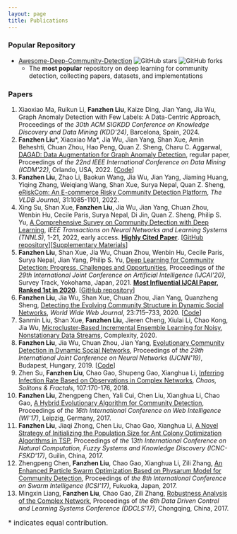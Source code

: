 ```yaml
---
layout: page
title: Publications
---
```


### Popular Repository
* [Awesome-Deep-Community-Detection](https://github.com/FanzhenLiu/Awesome-Deep-Community-Detection) ![GitHub stars](https://img.shields.io/github/stars/FanzhenLiu/awesome-deep-community-detection?color=yellow&label=Stars) ![GitHub forks](https://img.shields.io/github/forks/FanzhenLiu/awesome-deep-community-detection?color=blue&label=Forks) 
  - The **most popular** repository on deep learning for community detection, collecting papers, datasets, and implementations

### Papers
1. Xiaoxiao Ma, Ruikun Li, **Fanzhen Liu**, Kaize Ding, Jian Yang, Jia Wu, Graph Anomaly Detection with Few Labels: A Data-Centric Approach, Proceedings of *the 30th ACM SIGKDD Conference on Knowledge Discovery and Data Mining (KDD'24)*, Barcelona, Spain, 2024.
1. **Fanzhen Liu**\*, Xiaoxiao Ma\*, Jia Wu, Jian Yang, Shan Xue, Amin Beheshti, Chuan Zhou, Hao Peng, Quan Z. Sheng, Charu C. Aggarwal, [DAGAD: Data Augmentation for Graph Anomaly Detection](https://arxiv.org/pdf/2210.09766.pdf), regular paper, Proceedings of *the 22nd IEEE International Conference
on Data Mining (ICDM'22)*, Orlando, USA, 2022. [[Code](https://github.com/FanzhenLiu/DAGAD)]
2. **Fanzhen Liu**, Zhao Li, Baokun Wang, Jia Wu, Jian Yang, Jiaming Huang, Yiqing Zhang, Weiqiang Wang, Shan Xue, Surya Nepal, Quan Z. Sheng, [eRiskCom: An E-commerce Risky Community Detection Platform](https://doi.org/10.1007/s00778-021-00723-z), *The VLDB Journal*, 31:1085-1101, 2022.
3. Xing Su, Shan Xue, **Fanzhen Liu**, Jia Wu, Jian Yang, Chuan Zhou, Wenbin Hu, Cecile Paris, Surya Nepal, Di Jin, Quan Z. Sheng, Philip S. Yu, [A Comprehensive Survey on Community Detection with Deep Learning](https://ieeexplore.ieee.org/document/9732192), *IEEE Transactions on Neural Networks and Learning Systems (TNNLS)*, 1-21, 2022, early access. [**Highly Cited Paper**](https://www.webofscience.com/wos/woscc/full-record/WOS:000767842400001). [[GitHub repository](https://github.com/FanzhenLiu/Awesome-Deep-Community-Detection)][[Supplementary Materials](https://ieeexplore.ieee.org/ielx7/5962385/6104215/9732192/supp1-3137396.pdf?arnumber=9732192)]
4. **Fanzhen Liu**, Shan Xue, Jia Wu, Chuan Zhou, Wenbin Hu, Cecile Paris, Surya Nepal, Jian Yang, Philip S. Yu, [Deep Learning for Community Detection: Progress, Challenges and Opportunities](https://www.ijcai.org/Proceedings/2020/0693.pdf), Proceedings of *the 29th International Joint Conference on Artificial Intelligence (IJCAI'20)*, Survey Track, Yokohama, Japan, 2021. [**Most Influential IJCAI Paper, Ranked 1st in 2020**](https://www.paperdigest.org/2023/01/most-influential-ijcai-papers-2023-01/). [[GitHub repository](https://github.com/FanzhenLiu/Awesome-Deep-Community-Detection)]
5. **Fanzhen Liu**, Jia Wu, Shan Xue, Chuan Zhou, Jian Yang, Quanzheng Sheng, [Detecting the Evolving Community Structure in Dynamic Social Networks](https://link.springer.com/article/10.1007/s11280-019-00710-z), *World Wide Web Journal*, 23:715–733, 2020. [[Code](https://github.com/FanzhenLiu/DECS)]
6. Sanmin Liu, Shan Xue, **Fanzhen Liu**, Jieren Cheng, Xiulai Li, Chao Kong, Jia Wu, [Microcluster-Based Incremental Ensemble Learning for Noisy, Nonstationary Data Streams](https://www.hindawi.com/journals/complexity/2020/6147378/), Complexity, 2020.
7. **Fanzhen Liu**, Jia Wu, Chuan Zhou, Jian Yang, [Evolutionary Community Detection in Dynamic Social Networks](https://ieeexplore.ieee.org/document/8852006), Proceedings of *the 29th International Joint Conference on Neural Networks (IJCNN'19)*, Budapest, Hungary, 2019. [[Code](https://github.com/FanzhenLiu/ECD)]
8. Zhen Su, **Fanzhen Liu**, Chao Gao, Shupeng Gao, Xianghua Li, [Inferring Infection Rate Based on Observations in Complex Networks](https://www.sciencedirect.com/science/article/pii/S0960077917305374),  *Chaos, Solitons & Fractals*, 107:170-176, 2018.
9. **Fanzhen Liu**, Zhengpeng Chen, Yali Cui, Chen Liu, Xianghua Li, Chao Gao, [A Hybrid Evolutionary Algorithm for Community Detection](https://dl.acm.org/citation.cfm?id=3106477), Proceedings of *the 16th International Conference on Web Intelligence (WI'17)*, Leipzig, Germany, 2017.
10. **Fanzhen Liu**, Jiaqi Zhong, Chen Liu, Chao Gao, Xianghua Li, [A Novel Strategy of Initializing the Population Size for Ant Colony Optimization Algorithms in TSP](https://ieeexplore.ieee.org/document/8393166), Proceedings of *the 13th International Conference on Natural Computation, Fuzzy Systems and Knowledge Discovery (ICNC-FSKD'17)*, Guilin, China, 2017.
11. Zhengpeng Chen, **Fanzhen Liu**, Chao Gao, Xianghua Li, Zili Zhang, [An Enhanced Particle Swarm Optimization Based on Physarum Model for Community Detection](https://link.springer.com/chapter/10.1007/978-3-319-61833-3_11), Proceedings of *the 8th International Conference on Swarm Intelligence (ICSI'17)*, Fukuoka, Japan, 2017.
12. Mingxin Liang, **Fanzhen Liu**, Chao Gao, Zili Zhang, [Robustness Analysis of the Complex Network](https://ieeexplore.ieee.org/document/8068147), Proceedings of *the 6th Data Driven Control and Learning Systems Conference (DDCLS'17)*, Chongqing, China, 2017.

<font size=3>* indicates equal contribution.</font>   
